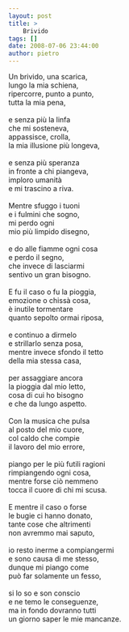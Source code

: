 ```yaml
---
layout: post
title: >
    Brivido
tags: []
date: 2008-07-06 23:44:00
author: pietro
---
```

Un brivido, una scarica,<br/>lungo la mia schiena,<br/>ripercorre, punto a punto,<br/>tutta la mia pena,<br/><br/>e senza più la linfa<br/>che mi sosteneva,<br/>appassisce, crolla,<br/>la mia illusione più longeva,<br/><br/>e senza più speranza<br/>in fronte a chi piangeva,<br/>imploro umanità <br/>e mi trascino a riva.<br/><br/>Mentre sfuggo i tuoni<br/>e i fulmini che sogno,<br/>mi perdo ogni<br/>mio più limpido disegno,<br/><br/>e do alle fiamme ogni cosa<br/>e perdo il segno,<br/>che invece di lasciarmi<br/>sentivo un gran bisogno.<br/><br/>E fu il caso o fu la pioggia,<br/>emozione o chissà cosa,<br/>è inutile tormentare<br/>quanto sepolto ormai riposa,<br/><br/>e continuo a dirmelo<br/>e strillarlo senza posa,<br/>mentre invece sfondo il tetto<br/>della mia stessa casa,<br/><br/>per assaggiare ancora<br/>la pioggia dal mio letto,<br/>cosa di cui ho bisogno<br/>e che da lungo aspetto.<br/><br/>Con la musica che pulsa<br/>al posto del mio cuore,<br/>col caldo che compie<br/>il lavoro del mio errore,<br/><br/>piango per le più futili ragioni<br/>rimpiangendo ogni cosa,<br/>mentre forse ciò nemmeno<br/>tocca il cuore di chi mi scusa.<br/><br/>E mentre il caso o forse<br/>le bugie ci hanno donato,<br/>tante cose che altrimenti<br/>non avremmo mai saputo,<br/><br/>io resto inerme a compiangermi<br/>e sono causa di me stesso,<br/>dunque mi piango come<br/>può far solamente un fesso,<br/><br/>si lo so e son conscio<br/>e ne temo le conseguenze,<br/>ma in fondo dovranno tutti<br/>un giorno saper le mie mancanze.
